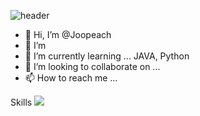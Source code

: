 ![header](https://capsule-render.vercel.app/api?type=waving&color=auto&height=250&section=header&text=Hello&desc=I'm%20Chan%20Joo%20Lee.&fontSize=70&fontAlign=20&descSize=20&descAlign=20&descAlignY=70)

- 👋 Hi, I’m @Joopeach
- 👀 I’m
- 🌱 I’m currently learning ... JAVA, Python
- 💞️ I’m looking to collaborate on ...
- 📫 How to reach me ...

<!---
Joopeach/Joopeach is a ✨ special ✨ repository because its `README.md` (this file) appears on your GitHub profile.
You can click the Preview link to take a look at your changes.
--->

Skills
 <img src="https://img.shields.io/badge/Eclipse IDE-2C2255?style=plastic&logo=Eclipse&logoColor=white"/>

